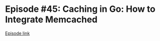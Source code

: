 # Episode #45: Caching in Go: How to Integrate Memcached 

[Episode link](https://www.codeheim.io/courses/Episode-45-Caching-with-Memcached-and-Golang-668d72cd6aad903c4582b419)
